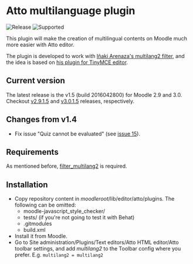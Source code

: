 Atto multilanguage plugin
=========================

![Release](https://img.shields.io/badge/release-v1.5-brightgreen.svg) ![Supported](https://img.shields.io/badge/supported-Moodle%202.9,%20Moodle%203.0-green.svg)

This plugin will make the creation of multilingual contents on Moodle much more easier with Atto editor.

The plugin is developed to work with [Iñaki Arenaza's multilang2 filter](https://github.com/iarenaza/moodle-filter_multilang2), and the idea is based on [his plugin for TinyMCE editor](https://github.com/iarenaza/moodle-tinymce_moodlelang2).

## Current version
The latest release is the v1.5 (build 2016042800) for Moodle 2.9 and 3.0. Checkout [v2.9.1.5](https://github.com/julenpardo/moodle-atto_multilang2/releases/tag/v2.9.1.5) and [v3.0.1.5](https://github.com/julenpardo/moodle-atto_multilang2/releases/tag/v3.0.1.5) releases, respectively.

## Changes from v1.4
 - Fix issue "Quiz cannot be evaluated" (see [issue 15](https://github.com/julenpardo/moodle-atto_multilang2/issues/15)).

## Requirements
As mentioned before, [filter_multilang2](https://github.com/iarenaza/moodle-filter_multilang2) is required.

## Installation

 - Copy repository content in *moodleroot*/lib/editor/atto/plugins. The following can be omitted:
   - moodle-javascript_style_checker/
   - tests/ (if you're not going to test it with Behat)
   - .gitmodules
   - build.xml
 - Install it from Moodle. 
 - Go to Site administration/Plugins/Text
   editors/Atto HTML editor/Atto toolbar settings, and add *multilang2*
   to the Toolbar config where you prefer. E.g. `multilang2 = multilang2`
